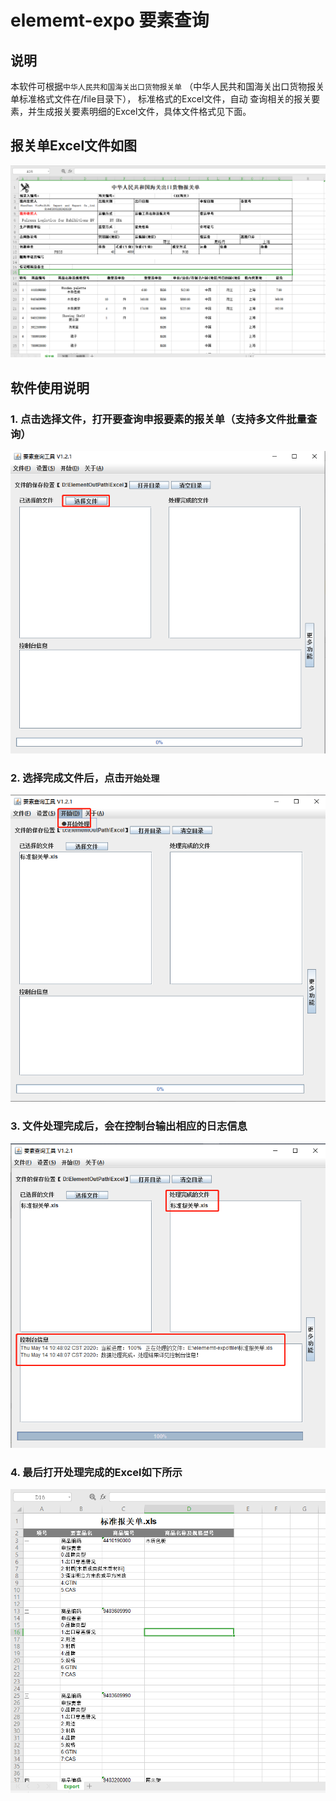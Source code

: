 # elememt-expo 要素查询

## 说明
本软件可根据`中华人民共和国海关出口货物报关单` （中华人民共和国海关出口货物报关单标准格式文件在/file目录下）， 标准格式的Excel文件，自动
查询相关的报关要素，并生成报关要素明细的Excel文件，具体文件格式见下面。


## 报关单Excel文件如图
![报关单](https://github.com/wjjer/elememt-expo/blob/master/file/img/1.png)


## 软件使用说明

### 1. 点击选择文件，打开要查询申报要素的报关单（支持多文件批量查询）

![选择文件](https://github.com/wjjer/elememt-expo/blob/master/file/img/2.png)

### 2. 选择完成文件后，点击`开始处理`

![处理文件](https://github.com/wjjer/elememt-expo/blob/master/file/img/3.png)

### 3. 文件处理完成后，会在控制台输出相应的日志信息

![处理完成](https://github.com/wjjer/elememt-expo/blob/master/file/img/4.png)

### 4. 最后打开处理完成的Excel如下所示

![处理完成](https://github.com/wjjer/elememt-expo/blob/master/file/img/5.png)